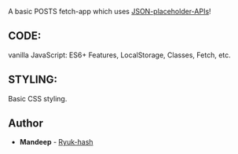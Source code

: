 A basic POSTS fetch-app which uses [JSON-placeholder-APIs](http://jsonplaceholder.typicode.com)!

## CODE:

<p>vanilla JavaScript: ES6+ Features, LocalStorage, Classes, Fetch, etc.</p>

## STYLING:

<p>Basic CSS styling.</p>

## Author

- **Mandeep** - [Ryuk-hash](https://github.com/ryuk-hash)
